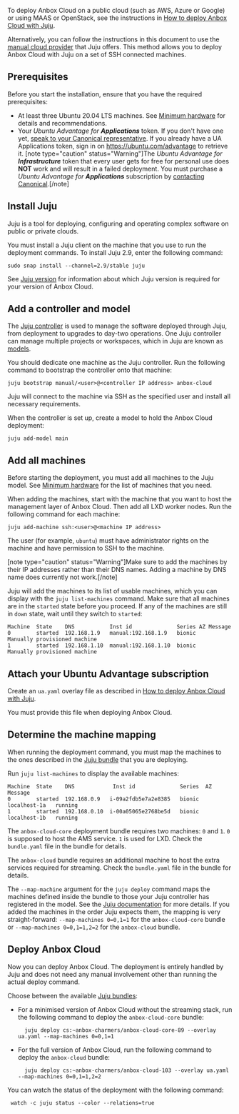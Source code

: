 To deploy Anbox Cloud on a public cloud (such as AWS, Azure or Google) or using MAAS or OpenStack, see the instructions in [How to deploy Anbox Cloud with Juju](https://discourse.ubuntu.com/t/deploy-anbox-cloud-with-juju/17744).

Alternatively, you can follow the instructions in this document to use the [manual cloud provider](https://jaas.ai/docs/manual-cloud) that Juju offers. This method allows you to deploy Anbox Cloud with Juju on a set of SSH connected machines.

## Prerequisites

Before you start the installation, ensure that you have the required prerequisites:

* At least three Ubuntu 20.04 LTS machines. See [Minimum hardware](https://discourse.ubuntu.com/t/requirements/17734#minimum-hardware) for details and recommendations.
* Your *Ubuntu Advantage for **Applications*** token. If you don't have one yet, [speak to your Canonical representative](https://anbox-cloud.io/contact-us). If you already have a UA Applications token, sign in on https://ubuntu.com/advantage to retrieve it.
  [note type="caution" status="Warning"]The *Ubuntu Advantage for **Infrastructure*** token that every user gets for free for personal use does **NOT** work and will result in a failed deployment. You must purchase a *Ubuntu Advantage for **Applications*** subscription by [contacting Canonical](https://anbox-cloud.io/contact-us).[/note]

## Install Juju

Juju is a tool for deploying, configuring and operating complex software on public or private clouds.

You must install a Juju client on the machine that you use to run the deployment commands. To install Juju 2.9, enter the following command:

    sudo snap install --channel=2.9/stable juju

See [Juju version](https://discourse.ubuntu.com/t/installation-requirements/17734#juju-version) for information about which Juju version is required for your version of Anbox Cloud.

## Add a controller and model

The [Juju controller](https://juju.is/docs/olm/controllers) is used to manage the software deployed through Juju, from deployment to upgrades to day-two operations. One Juju controller can manage multiple projects or workspaces, which in Juju are known as [models](https://juju.is/docs/olm/models).

You should dedicate one machine as the Juju controller. Run the following command to bootstrap the controller onto that machine:

    juju bootstrap manual/<user>@<controller IP address> anbox-cloud

Juju will connect to the machine via SSH as the specified user and install all necessary requirements.

When the controller is set up, create a model to hold the Anbox Cloud deployment:

    juju add-model main

## Add all machines

Before starting the deployment, you must add all machines to the Juju model. See [Minimum hardware](https://discourse.ubuntu.com/t/requirements/17734#minimum-hardware) for the list of machines that you need.

When adding the machines, start with the machine that you want to host the management layer of Anbox Cloud. Then add all LXD worker nodes. Run the following command for each machine:

    juju add-machine ssh:<user>@<machine IP address>

The user (for example, `ubuntu`) must have administrator rights on the machine and have permission to SSH to the machine.

[note type="caution" status="Warning"]Make sure to add the machines by their IP addresses rather than their DNS names. Adding a machine by DNS name does currently not work.[/note]

Juju will add the machines to its list of usable machines, which you can display with the `juju list-machines` command. Make sure that all machines are in the `started` state before you proceed. If any of the machines are still in `down` state, wait until they switch to `started`:

    Machine  State    DNS           Inst id              Series AZ Message
    0        started  192.168.1.9   manual:192.168.1.9   bionic    Manually provisioned machine
    1        started  192.168.1.10  manual:192.168.1.10  bionic    Manually provisioned machine

## Attach your Ubuntu Advantage subscription

Create an `ua.yaml` overlay file as described in [How to deploy Anbox Cloud with Juju](https://discourse.ubuntu.com/t/deploy-anbox-cloud-with-juju/17744#ua-overlay).

You must provide this file when deploying Anbox Cloud.

## Determine the machine mapping

When running the deployment command, you must map the machines to the ones described in the [Juju bundle](https://discourse.ubuntu.com/t/about-anbox-cloud/17802#juju-bundles) that you are deploying.

Run `juju list-machines` to display the available machines:

    Machine  State    DNS            Inst id              Series  AZ             Message
    0        started  192.168.0.9   i-09a2fdb5e7a2e8385   bionic  localhost-1a   running
    1        started  192.168.0.10  i-00a05065e2768be5d   bionic  localhost-1b   running

The `anbox-cloud-core` deployment bundle requires two machines: `0` and `1`. `0` is supposed to host the AMS service. `1` is used for LXD. Check the `bundle.yaml` file in the bundle for details.

The `anbox-cloud` bundle requires an additional machine to host the extra services required for streaming. Check the `bundle.yaml` file in the bundle for details.

The `--map-machine` argument for the `juju deploy` command maps the machines defined inside the bundle to those your Juju controller has registered in the model. See the [Juju documentation](https://jaas.ai/docs/charm-bundles) for more details. If you added the machines in the order Juju expects them, the mapping is very straight-forward: `--map-machines 0=0,1=1` for the `anbox-cloud-core` bundle or `--map-machines 0=0,1=1,2=2` for the `anbox-cloud` bundle.

## Deploy Anbox Cloud

Now you can deploy Anbox Cloud. The deployment is entirely handled by Juju and does not need any manual involvement other than running the actual deploy command.

Choose between the available [Juju bundles](https://discourse.ubuntu.com/t/about-anbox-cloud/17802#juju-bundles):

* For a minimised version of Anbox Cloud without the streaming stack, run the following command to deploy the `anbox-cloud-core` bundle:

        juju deploy cs:~anbox-charmers/anbox-cloud-core-89 --overlay ua.yaml --map-machines 0=0,1=1

* For the full version of Anbox Cloud, run the following command to deploy the `anbox-cloud` bundle:

        juju deploy cs:~anbox-charmers/anbox-cloud-103 --overlay ua.yaml --map-machines 0=0,1=1,2=2

You can watch the status of the deployment with the following command:

     watch -c juju status --color --relations=true
